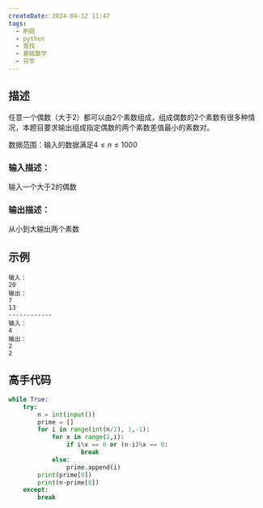 ```yaml
---
createDate: 2024-04-12 11:47
tags:
  - 刷题
  - python
  - 查找
  - 基础数学
  - 穷举
---
```

## 描述

任意一个偶数（大于2）都可以由2个素数组成，组成偶数的2个素数有很多种情况，本题目要求输出组成指定偶数的两个素数差值最小的素数对。

数据范围：输入的数据满足$4≤n≤1000$ 

### 输入描述：

输入一个大于2的偶数

### 输出描述：

从小到大输出两个素数

## 示例
```0
输入：
20
输出：
7
13
------------
输入：
4
输出：
2
2
```
## 高手代码
```python
while True:
    try:
        n = int(input())
        prime = []
        for i in range(int(n/2), 1,-1):
            for x in range(2,i):
                if i%x == 0 or (n-i)%x == 0:
                    break
            else:
                prime.append(i)
        print(prime[0])
        print(n-prime[0])
    except:
        break
```
